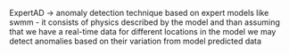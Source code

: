 ExpertAD -> anomaly detection technique based on expert models like swmm - it consists of physics described by the model and than assuming that we have a real-time data for different locations in the model we may detect anomalies based on their variation from model predicted data